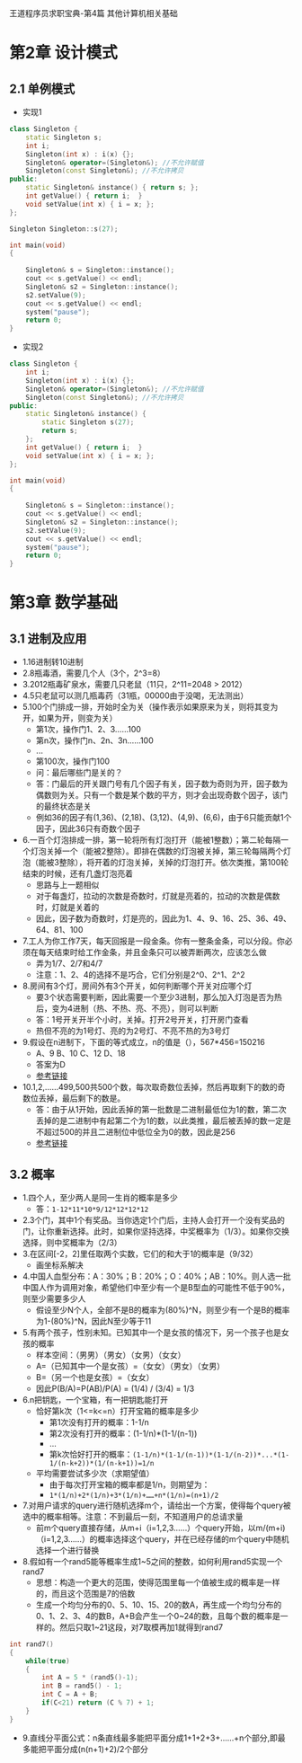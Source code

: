 王道程序员求职宝典-第4篇 其他计算机相关基础



# 第2章 设计模式

## 2.1 单例模式

- 实现1

```c++
class Singleton {
	static Singleton s;
	int i;
	Singleton(int x) : i(x) {};
	Singleton& operator=(Singleton&); //不允许赋值
	Singleton(const Singleton&); //不允许拷贝
public:
	static Singleton& instance() { return s; };
	int getValue() { return i;  }
	void setValue(int x) { i = x; };
};

Singleton Singleton::s(27);

int main(void)
{
	
	Singleton& s = Singleton::instance();
	cout << s.getValue() << endl;
	Singleton& s2 = Singleton::instance();
	s2.setValue(9);
	cout << s.getValue() << endl;
	system("pause");
	return 0;
}
```

- 实现2

```c++
class Singleton {
	int i;
	Singleton(int x) : i(x) {};
	Singleton& operator=(Singleton&); //不允许赋值
	Singleton(const Singleton&); //不允许拷贝
public:
	static Singleton& instance() { 
		static Singleton s(27);
		return s;
	};
	int getValue() { return i;  }
	void setValue(int x) { i = x; };
};

int main(void)
{
	
	Singleton& s = Singleton::instance();
	cout << s.getValue() << endl;
	Singleton& s2 = Singleton::instance();
	s2.setValue(9);
	cout << s.getValue() << endl;
	system("pause");
	return 0;
}
```

# 第3章 数学基础

## 3.1 进制及应用

- 1.16进制转10进制
- 2.8瓶毒酒，需要几个人（3个，2^3=8）
- 3.2012瓶毒矿泉水，需要几只老鼠（11只，2^11=2048 > 2012）
- 4.5只老鼠可以测几瓶毒药（31瓶，00000由于没喝，无法测出）
- 5.100个门排成一排，开始时全为关（操作表示如果原来为关，则将其变为开，如果为开，则变为关）
  - 第1次，操作门1、2、3……100
  - 第n次，操作门n、2n、3n……100
  - ...
  - 第100次，操作门100
  - 问：最后哪些门是关的？
  - 答：门最后的开关跟门号有几个因子有关，因子数为奇则为开，因子数为偶数则为关。只有一个数是某个数的平方，则才会出现奇数个因子，该门的最终状态是关
  - 例如36的因子有(1,36)、(2,18)、(3,12)、(4,9)、(6,6)，由于6只能贡献1个因子，因此36只有奇数个因子
- 6.一百个灯泡排成一排，第一轮将所有灯泡打开（能被1整数）；第二轮每隔一个灯泡关掉一个（能被2整除）。即排在偶数的灯泡被关掉，第三轮每隔两个灯泡（能被3整除），将开着的灯泡关掉，关掉的灯泡打开。依次类推，第100轮结束的时候，还有几盏灯泡亮着 
  - 思路与上一题相似
  - 对于每盏灯，拉动的次数是奇数时，灯就是亮着的，拉动的次数是偶数时，灯就是关着的
  - 因此，因子数为奇数时，灯是亮的，因此为1、4、9、16、25、36、49、64、81、100
- 7.工人为你工作7天，每天回报是一段金条。你有一整条金条，可以分段。你必须在每天结束时给工作金条，并且金条只可以被弄断两次，应该怎么做
  - 弄为1/7、2/7和4/7
  - 注意：1、2、4的选择不是巧合，它们分别是2^0、2^1、2^2
- 8.房间有3个灯，房间外有3个开关，如何判断哪个开关对应哪个灯
  - 要3个状态需要判断，因此需要一个至少3进制，那么加入灯泡是否为热后，变为4进制（热、不热、亮、不亮），则可以判断
  - 答：1号开关开半个小时，关掉。打开2号开关，打开房门查看
  - 热但不亮的为1号灯、亮的为2号灯、不亮不热的为3号灯
- 9.假设在n进制下，下面的等式成立，n的值是（），567*456=150216 
  - A、9     B、10   C、12   D、18
  - 答案为D
  - [参考链接](http://blog.sina.com.cn/s/blog_17855526a0102x7ar.html)
- 10.1,2,……499,500共500个数，每次取奇数位丢掉，然后再取剩下的数的奇数位丢掉，最后剩下的数是。
  - 答：由于从1开始，因此丢掉的第一批数是二进制最低位为1的数，第二次丢掉的是二进制中有起第二个为1的数，以此类推，最后被丢掉的数一定是不超过500的并且二进制位中低位全为0的数，因此是256
  - [参考链接](https://www.nowcoder.com/questionTerminal/196141ecd6eb401da3111748d30e9141?source=relative)

## 3.2 概率

- 1.四个人，至少两人是同一生肖的概率是多少
  - 答：`1-12*11*10*9/12*12*12*12`
- 2.3个门，其中1个有奖品。当你选定1个门后，主持人会打开一个没有奖品的门，让你重新选择。此时，如果你坚持选择，中奖概率为（1/3）。如果你交换选择，则中奖概率为（2/3）
- 3.在区间[-2，2]里任取两个实数，它们的和大于1的概率是（9/32）
  - 画坐标系解决
- 4.中国人血型分布：A：30%；B：20%；O：40%；AB：10%。则人选一批中国人作为调用对象，希望他们中至少有一个是B型血的可能性不低于90%，则至少需要多少人
  - 假设至少N个人，全部不是B的概率为(80%)^N，则至少有一个是B的概率为1-(80%)^N，因此N至少等于11
- 5.有两个孩子，性别未知。已知其中一个是女孩的情况下，另一个孩子也是女孩的概率
  - 样本空间：（男男）（男女）（女男）（女女）
  - A=（已知其中一个是女孩）=（女女）（男女）（女男）
  - B=（另一个也是女孩）=（女女）
  - 因此P(B/A)=P(AB)/P(A) = (1/4) / (3/4) = 1/3
- 6.n把钥匙，一个宝箱，有一把钥匙能打开
  - 恰好第k次（1<=k<=n）打开宝箱的概率是多少
    - 第1次没有打开的概率：1-1/n
    - 第2次没有打开的概率：(1-1/n)*(1-1/(n-1))
    - ...
    - 第k次恰好打开的概率：`(1-1/n)*(1-1/(n-1))*(1-1/(n-2))*...*(1-1/(n-k+2))*(1/(n-k+1))=1/n`
  - 平均需要尝试多少次（求期望值）
    - 由于每次打开宝箱的概率都是1/n，则期望为：
    - `1*(1/n)+2*(1/n)+3*(1/n)+……+n*(1/n)=(n+1)/2`
- 7.对用户请求的query进行随机选择m个，请给出一个方案，使得每个query被选中的概率相等。注意：不到最后一刻，不知道用户的总请求量
  - 前m个query直接存储，从m+i（i=1,2,3……）个query开始，以m/(m+i)（i=1,2,3……）的概率选择这个query，并在已经存储的m个query中随机选择一个进行替换
- 8.假如有一个rand5能等概率生成1~5之间的整数，如何利用rand5实现一个rand7
  - 思想：构造一个更大的范围，使得范围里每一个值被生成的概率是一样的，而且这个范围是7的倍数
  - 生成一个均匀分布的0、5、10、15、20的数A，再生成一个均匀分布的0、1、2、3、4的数B，A+B会产生一个0~24的数，且每个数的概率是一样的。然后只取1~21这段，对7取模再加1就得到rand7

```c++
int rand7()
{
    while(true)
    {
        int A = 5 * (rand5()-1);
        int B = rand5() - 1;
        int C = A + B;
        if(C<21) return (C % 7) + 1;
    }
}
```

- 9.直线分平面公式：n条直线最多能把平面分成1+1+2+3+……+n个部分,即最多能把平面分成(n(n+1)+2)/2个部分 

